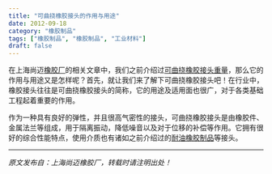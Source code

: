 ```yaml
---
title: "可曲挠橡胶接头的作用与用途"
date: 2012-09-18
category: "橡胶制品"
tags: ["橡胶制品", "橡胶制品", "工业材料"]
draft: false
---
```


在上海尚迈[橡胶厂](http://www.smpolymer.com/)的相关文章中，我们之前介绍过[可曲挠橡胶接头重量](http://www.smpolymer.com/xiangjiaozhipin/133/)，那么它的作用与用途又是怎样呢？首先，就让我们来了解下可曲挠橡胶接头吧！在行业中，橡胶接头往往是可曲挠橡胶接头的简称，它的用途及适用面也很广，对于各类基础工程起着重要的作用。

作为一种具有良好的弹性，并且很高气密性的接头，可曲挠橡胶接头是由橡胶件、金属法兰等组成，用于隔离振动，降低噪音以及对于位移的补偿等作用。它拥有很好的综合性能特点，使用介质也有诸如之前介绍过的[耐油橡胶制品](http://www.smpolymer.com/xiangjiaozhipin/136/)等接头。

---

*原文发布自：上海尚迈橡胶厂，转载时请注明出处！*
